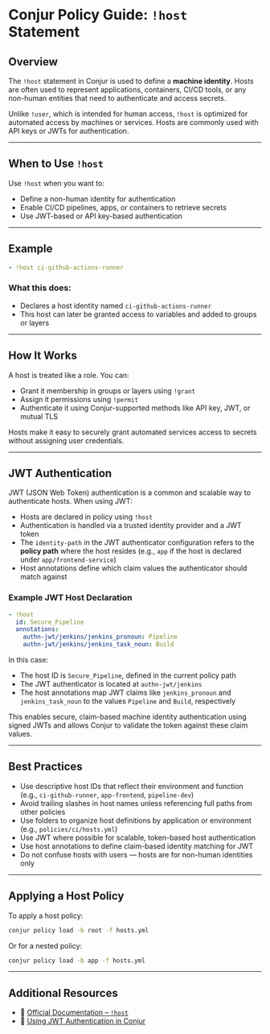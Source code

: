 # Conjur Policy Guide: `!host` Statement

## Overview

The `!host` statement in Conjur is used to define a **machine identity**. Hosts are often used to represent applications, containers, CI/CD tools, or any non-human entities that need to authenticate and access secrets.

Unlike `!user`, which is intended for human access, `!host` is optimized for automated access by machines or services. Hosts are commonly used with API keys or JWTs for authentication.

---

## When to Use `!host`

Use `!host` when you want to:

* Define a non-human identity for authentication
* Enable CI/CD pipelines, apps, or containers to retrieve secrets
* Use JWT-based or API key-based authentication

---

## Example

```yaml
- !host ci-github-actions-runner
```

### What this does:

* Declares a host identity named `ci-github-actions-runner`
* This host can later be granted access to variables and added to groups or layers

---

## How It Works

A host is treated like a role. You can:

* Grant it membership in groups or layers using `!grant`
* Assign it permissions using `!permit`
* Authenticate it using Conjur-supported methods like API key, JWT, or mutual TLS

Hosts make it easy to securely grant automated services access to secrets without assigning user credentials.

---

## JWT Authentication

JWT (JSON Web Token) authentication is a common and scalable way to authenticate hosts. When using JWT:

* Hosts are declared in policy using `!host`
* Authentication is handled via a trusted identity provider and a JWT token
* The `identity-path` in the JWT authenticator configuration refers to the **policy path** where the host resides (e.g., `app` if the host is declared under `app/frontend-service`)
* Host annotations define which claim values the authenticator should match against

### Example JWT Host Declaration

```yaml
- !host
  id: Secure_Pipeline
  annotations:
    authn-jwt/jenkins/jenkins_pronoun: Pipeline
    authn-jwt/jenkins/jenkins_task_noun: Build
```

In this case:

* The host ID is `Secure_Pipeline`, defined in the current policy path
* The JWT authenticator is located at `authn-jwt/jenkins`
* The host annotations map JWT claims like `jenkins_pronoun` and `jenkins_task_noun` to the values `Pipeline` and `Build`, respectively

This enables secure, claim-based machine identity authentication using signed JWTs and allows Conjur to validate the token against these claim values.

---

## Best Practices

* Use descriptive host IDs that reflect their environment and function (e.g., `ci-github-runner`, `app-frontend`, `pipeline-dev`)
* Avoid trailing slashes in host names unless referencing full paths from other policies
* Use folders to organize host definitions by application or environment (e.g., `policies/ci/hosts.yml`)
* Use JWT where possible for scalable, token-based host authentication
* Use host annotations to define claim-based identity matching for JWT
* Do not confuse hosts with users — hosts are for non-human identities only

---

## Applying a Host Policy

To apply a host policy:

```bash
conjur policy load -b root -f hosts.yml
```

Or for a nested policy:

```bash
conjur policy load -b app -f hosts.yml
```

---

## Additional Resources

* 📖 [Official Documentation – `!host`](https://docs.cyberark.com/conjur-cloud/latest/en/content/operations/policy/statement-ref-host.htm)
* 📖 [Using JWT Authentication in Conjur](https://docs.cyberark.com/conjur-cloud/latest/en/Content/Integrations/JWT/jwt-authn-overview.htm)
